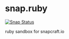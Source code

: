 # snap.ruby

[![Snap Status](https://build.snapcraft.io/badge/ruby/snap.ruby.svg)](https://build.snapcraft.io/user/ruby/snap.ruby)

ruby sandbox for snapcraft.io
